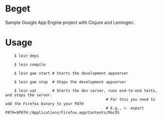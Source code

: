 Beget
=====

Sample Google App Engine project with Clojure and Leiningen.

Usage
=====

        $ lein deps

        $ lein compile

        $ lein gae start # Starts the development appserver

        $ lein gae stop  # Stops the development appserver

        $ lein uat       # Starts the dev server, runs end-to-end tests, and stops the server.
							 					 # For this you need to add the Firefox binary to your PATH
												 # E.g., >	export PATH=$PATH:/Applications/Firefox.app/Contents/MacOS

